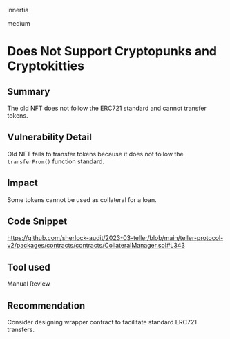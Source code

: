 innertia

medium

# Does Not Support Cryptopunks and Cryptokitties

## Summary
The old NFT does not follow the ERC721 standard and cannot transfer tokens.
## Vulnerability Detail
Old NFT fails to transfer tokens because it does not follow the `transferFrom()` function standard.
## Impact
Some tokens cannot be used as collateral for a loan.
## Code Snippet
https://github.com/sherlock-audit/2023-03-teller/blob/main/teller-protocol-v2/packages/contracts/contracts/CollateralManager.sol#L343
## Tool used

Manual Review

## Recommendation
Consider designing wrapper contract to facilitate standard ERC721 transfers.
